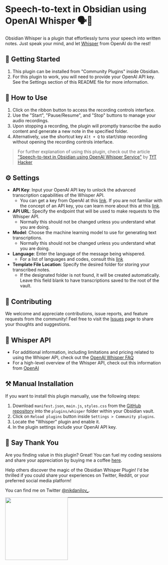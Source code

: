 # Speech-to-text in Obsidian using OpenAI Whisper 🗣️📝

Obsidian Whisper is a plugin that effortlessly turns your speech into written notes. Just speak your mind, and let [Whisper](https://openai.com/research/whisper) from OpenAI do the rest!

## 🚀 Getting Started

1. This plugin can be installed from "Community Plugins" inside Obsidian.
2. For this plugin to work, you will need to provide your OpenAI API key. See the Settings section of this README file for more information.

## 🎯 How to Use

1. Click on the ribbon button to access the recording controls interface.
2. Use the "Start", "Pause/Resume", and "Stop" buttons to manage your audio recordings.
3. Upon stopping a recording, the plugin will promptly transcribe the audio content and generate a new note in the specified folder.
4. Alternatively, use the shortcut key `Alt + Q` to start/stop recording without opening the recording controls interface.

> For further explanation of using this plugin, check out the article ["Speech-to-text in Obsidian using OpenAI Whisper Service"](https://tfthacker.medium.com/speech-to-text-in-obsidian-using-openai-whisper-service-7b2843bf8d64) by [TfT Hacker](https://twitter.com/tfthacker)

## ⚙️ Settings

-   **API Key**: Input your OpenAI API key to unlock the advanced transcription capabilities of the Whisper API.
    -   You can get a key from OpenAI at this [link](https://platform.openai.com/overview). If you are not familiar with the concept of an API key, you can learn more about this at this [link](https://tfthacker.medium.com/how-to-get-your-own-api-key-for-using-openai-chatgpt-in-obsidian-41b7dd71f8d3).
-   **API URL**: Specify the endpoint that will be used to make requests to the Whisper API.
    -   Normally this should not be changed unless you understand what you are doing.
-   **Model**: Choose the machine learning model to use for generating text transcriptions.
    -   Normally this should not be changed unless you understand what you are doing.
-   **Language**: Enter the language of the message being whispered.
    -   For a list of languages and codes, consult this [link](https://github.com/openai/whisper/blob/main/whisper/tokenizer.py)
-   **Template File Location**: Specify the desired folder for storing your transcribed notes.
    -   If the designated folder is not found, it will be created automatically. Leave this field blank to have transcriptions saved to the root of the vault.

## 🤝 Contributing

We welcome and appreciate contributions, issue reports, and feature requests from the community! Feel free to visit the [Issues](https://github.com/nikdanilov/whisper-obsidian-plugin/issues) page to share your thoughts and suggestions.

## 💬 Whisper API

-   For additional information, including limitations and pricing related to using the Whisper API, check out the [OpenAI Whisper FAQ](https://help.openai.com/en/articles/7031512-whisper-api-faq)
-   For a high-level overview of the Whisper API, check out this information from [OpenAI](https://openai.com/research/whisper)

## ⚒️ Manual Installation

If you want to install this plugin manually, use the following steps:

1. Download `manifest.json`, `main.js`, `styles.css` from the [GitHub repository](https://github.com/nikdanilov/whisper-obsidian-plugin/releases) into the `plugins/whisper` folder within your Obsidian vault.
2. Click on `Reload plugins` button inside `Settings > Community plugins`.
3. Locate the "Whisper" plugin and enable it.
4. In the plugin settings include your OpenAI API key.

## 🤩 Say Thank You

Are you finding value in this plugin? Great! You can fuel my coding sessions and share your appreciation by buying me a coffee [here](https://ko-fi.com/nikdanilov).

Help others discover the magic of the Obsidian Whisper Plugin! I'd be thrilled if you could share your experiences on Twitter, Reddit, or your preferred social media platform!

You can find me on Twitter [@nikdanilov_](https://twitter.com/nikdanilov_).

[<img style="float:left" src="https://user-images.githubusercontent.com/14358394/115450238-f39e8100-a21b-11eb-89d0-fa4b82cdbce8.png" width="200">](https://ko-fi.com/nikdanilov)

---
